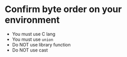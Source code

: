 # Confirm byte order on your environment
* You must use C lang
* You must use `union`
* Do NOT use library function
* Do NOT use cast
